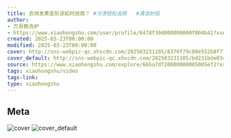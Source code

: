 ```yaml
---
title: 衣领发黄变形该如何拯救？ #污渍轻松去除   #清洁妙招
author:
- 万哥教洗护
- https://www.xiaohongshu.com/user/profile/647df30d000000000f004b41?xsec_token=undefined
created: 2025-03-23T00:00:00
modified: 2025-03-23T00:00:00
cover: http://sns-webpic-qc.xhscdn.com/202503231105/8370f79c80e552b8f770aa1ebe6b75eb/spectrum/1040g34o313g23n1qj80g5p3tuc6joiq1mrcd4fg!nc_n_webp_prv_1
cover_default: http://sns-webpic-qc.xhscdn.com/202503231105/bd231bde03c36c217d91ec83cd963c31/spectrum/1040g34o313g23n1qj80g5p3tuc6joiq1mrcd4fg!nc_n_webp_mw_1
source: https://www.xiaohongshu.com/explore/665a7df20000000005005ef2?xsec_token=ABY0XrRIuY9SA0lFNRp9RSIHiET5IeIU_WTeveoMHae60=
tags: xiaohongshu/video
tags-link:
type: xiaohongshu
---
```


## Meta

![cover](http://sns-webpic-qc.xhscdn.com/202503231105/8370f79c80e552b8f770aa1ebe6b75eb/spectrum/1040g34o313g23n1qj80g5p3tuc6joiq1mrcd4fg!nc_n_webp_prv_1)
![cover_default](http://sns-webpic-qc.xhscdn.com/202503231105/bd231bde03c36c217d91ec83cd963c31/spectrum/1040g34o313g23n1qj80g5p3tuc6joiq1mrcd4fg!nc_n_webp_mw_1)
